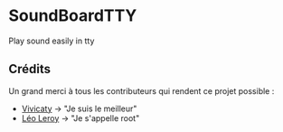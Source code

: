 # SoundBoardTTY
Play sound easily in tty

## Crédits

Un grand merci à tous les contributeurs qui rendent ce projet possible :

- [Vivicaty](https://github.com/VivicatcHub) -> "Je suis le meilleur"
- [Léo Leroy](https://github.com/LeonardLeroy) -> "Je s'appelle root"